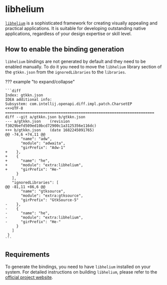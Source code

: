 # libhelium

[`libhelium`](https://github.com/tau-OS/libhelium) is a sophisticated framework for creating visually appealing and
practical applications. It is suitable for
developing outstanding native applications, regardless of your design expertise or skill level.

## How to enable the binding generation

`libhelium` bindings are not generated by default and they need to be enabled manually. To do it you need to move
the `libhelium` library section of the `gtkkn.json` from the `ignoredLibraries` to the `libraries`.

??? example "to expand/collapse"

    ```diff
    Index: gtkkn.json
    IDEA additional info:
    Subsystem: com.intellij.openapi.diff.impl.patch.CharsetEP
    <+>UTF-8
    ===================================================================
    diff --git a/gtkkn.json b/gtkkn.json
    --- a/gtkkn.json	(revision f3029befd509ed10bcd72900c1a3125356e116dc)
    +++ b/gtkkn.json	(date 1682245091765)
    @@ -74,6 +74,11 @@
           "name": "adw",
           "module": "adwaita",
           "girPrefix": "Adw-1"
    +    },
    +    {
    +      "name": "he",
    +      "module": "extra:libhelium",
    +      "girPrefix": "He-"
         }
       ],
       "ignoredLibraries": [
    @@ -81,11 +86,6 @@
           "name": "gtksource",
           "module": "extra:gtksource",
           "girPrefix": "GtkSource-5"
    -    },
    -    {
    -      "name": "he",
    -      "module": "extra:libhelium",
    -      "girPrefix": "He-"
         }
       ]
     }
    ```

## Requirements

To generate the bindings, you need to have `libhelium` installed on your system.
For detailed instructions on building `libhelium`, please refer to
the [official project website](https://github.com/tau-OS/libhelium).
